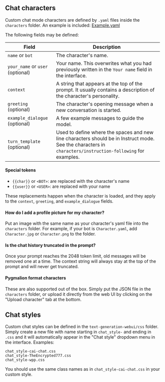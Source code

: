 ## Chat characters

Custom chat mode characters are defined by `.yaml` files inside the `characters` folder. An example is included: [Example.yaml](https://github.com/oobabooga/text-generation-webui/blob/main/characters/Example.yaml)

The following fields may be defined:

| Field | Description |
|-------|-------------|
| `name` or `bot` | The character's name. |
| `your_name` or `user` (optional) | Your name. This overwrites what you had previously written in the `Your name` field in the interface. |
| `context` | A string that appears at the top of the prompt. It usually contains a description of the character's personality. |
| `greeting` (optional) | The character's opening message when a new conversation is started. |
| `example_dialogue` (optional) | A few example messages to guide the model. |
| `turn_template` (optional) | Used to define where the spaces and new line characters should be in Instruct mode. See the characters in `characters/instruction-following` for examples. |

#### Special tokens

* `{{char}}` or `<BOT>`: are replaced with the character's name
* `{{user}}` or `<USER>`: are replaced with your name

These replacements happen when the character is loaded, and they apply to the `context`, `greeting`, and `example_dialogue` fields.

#### How do I add a profile picture for my character?

Put an image with the same name as your character's yaml file into the `characters` folder. For example, if your bot is `Character.yaml`, add `Character.jpg` or `Character.png` to the folder.

#### Is the chat history truncated in the prompt?

Once your prompt reaches the 2048 token limit, old messages will be removed one at a time. The context string will always stay at the top of the prompt and will never get truncated.

#### Pygmalion format characters

These are also supported out of the box. Simply put the JSON file in the `characters` folder, or upload it directly from the web UI by clicking on the "Upload character" tab at the bottom.

## Chat styles

Custom chat styles can be defined in the `text-generation-webui/css` folder. Simply create a new file with name starting in `chat_style-` and ending in `.css` and it will automatically appear in the "Chat style" dropdown menu in the interface. Examples:

```
chat_style-cai-chat.css
chat_style-TheEncrypted777.css
chat_style-wpp.css
```

You should use the same class names as in `chat_style-cai-chat.css` in your custom style.